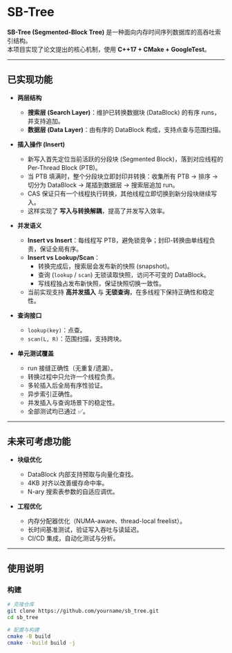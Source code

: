 # SB-Tree

**SB-Tree (Segmented-Block Tree)** 是一种面向内存时间序列数据库的高吞吐索引结构。  
本项目实现了论文提出的核心机制，使用 **C++17 + CMake + GoogleTest**。

---

## 已实现功能

-   **两层结构**

    -   **搜索层 (Search Layer)**：维护已转换数据块 (DataBlock) 的有序 runs，并支持追加。
    -   **数据层 (Data Layer)**：由有序的 DataBlock 构成，支持点查与范围扫描。

-   **插入操作 (Insert)**

    -   新写入首先定位当前活跃的分段块 (Segmented Block)，落到对应线程的 Per-Thread Block (PTB)。
    -   当 PTB 填满时，整个分段块立即封印并转换：收集所有 PTB → 排序 → 切分为 DataBlock → 尾插到数据层 → 搜索层追加 run。
    -   CAS 保证只有一个线程执行转换，其他线程立即切换到新分段块继续写入。
    -   这样实现了 **写入与转换解耦**，提高了并发写入效率。

-   **并发语义**

    -   **Insert vs Insert**：每线程写 PTB，避免锁竞争；封印-转换由单线程负责，保证全局有序。
    -   **Insert vs Lookup/Scan**：
        -   转换完成后，搜索层会发布新的快照 (snapshot)。
        -   查询 (`lookup` / `scan`) 无锁读取快照，访问不可变的 DataBlock。
        -   写线程独占发布新快照，保证快照切换一致性。
    -   当前实现支持 **高并发插入** 与 **无锁查询**，在多线程下保持正确性和稳定性。

-   **查询接口**

    -   `lookup(key)`：点查。
    -   `scan(L, R)`：范围扫描，支持跨块。

-   **单元测试覆盖**
    -   run 接缝正确性（无重复/遗漏）。
    -   转换过程中只允许一个线程负责。
    -   多轮插入后全局有序性验证。
    -   异步索引正确性。
    -   并发插入与查询场景下的稳定性。
    -   全部测试均已通过 ✅。

---

## 未来可考虑功能

-   **块级优化**

    -   DataBlock 内部支持预取与向量化查找。
    -   4KB 对齐以改善缓存命中率。
    -   N-ary 搜索表参数的自适应调优。

-   **工程优化**
    -   内存分配器优化（NUMA-aware、thread-local freelist）。
    -   长时间基准测试，验证写入吞吐与读延迟。
    -   CI/CD 集成，自动化测试与分析。

---

## 使用说明

### 构建

```bash
# 克隆仓库
git clone https://github.com/yourname/sb_tree.git
cd sb_tree

# 配置与构建
cmake -B build
cmake --build build -j
```
